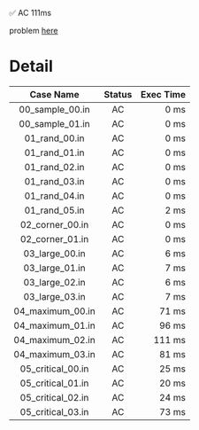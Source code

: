 ✅  AC  111ms

problem [here](https://onlinejudge.u-aizu.ac.jp/courses/library/3/DSL/2/DSL_2_F)

# Detail

| Case Name | Status | Exec Time |
|:---------:|:------:|---------:|
| 00_sample_00.in | AC | 0 ms |
| 00_sample_01.in | AC | 0 ms |
| 01_rand_00.in | AC | 0 ms |
| 01_rand_01.in | AC | 0 ms |
| 01_rand_02.in | AC | 0 ms |
| 01_rand_03.in | AC | 0 ms |
| 01_rand_04.in | AC | 0 ms |
| 01_rand_05.in | AC | 2 ms |
| 02_corner_00.in | AC | 0 ms |
| 02_corner_01.in | AC | 0 ms |
| 03_large_00.in | AC | 6 ms |
| 03_large_01.in | AC | 7 ms |
| 03_large_02.in | AC | 6 ms |
| 03_large_03.in | AC | 7 ms |
| 04_maximum_00.in | AC | 71 ms |
| 04_maximum_01.in | AC | 96 ms |
| 04_maximum_02.in | AC | 111 ms |
| 04_maximum_03.in | AC | 81 ms |
| 05_critical_00.in | AC | 25 ms |
| 05_critical_01.in | AC | 20 ms |
| 05_critical_02.in | AC | 24 ms |
| 05_critical_03.in | AC | 73 ms |


